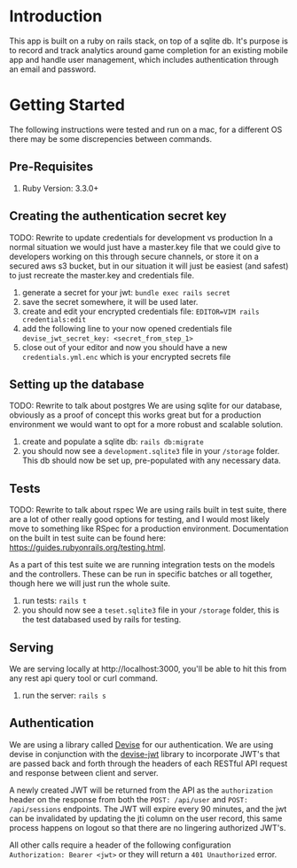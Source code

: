 # Introduction
This app is built on a ruby on rails stack, on top of a sqlite db. It's purpose is to record and track analytics around game completion for an existing mobile app and handle user management, which includes authentication through an email and password.

# Getting Started
The following instructions were tested and run on a mac, for a different OS there may be some discrepencies between commands.

## Pre-Requisites
1. Ruby Version: 3.3.0+

## Creating the authentication secret key
TODO: Rewrite to update credentials for development vs production
In a normal situation we would just have a master.key file that we could give to developers working on this through secure channels, or store it on a secured aws s3 bucket, but in our situation it will just be easiest (and safest) to just recreate the master.key and credentials file.

1. generate a secret for your jwt: `bundle exec rails secret`
2. save the secret somewhere, it will be used later.
3. create and edit your encrypted credentials file: `EDITOR=VIM rails credentials:edit`
4. add the following line to your now opened credentials file `devise_jwt_secret_key: <secret_from_step_1>`
5. close out of your editor and now you should have a new `credentials.yml.enc` which is your encrypted secrets file

## Setting up the database
TODO: Rewrite to talk about postgres
We are using sqlite for our database, obviously as a proof of concept this works great but for a production environment we would want to opt for a more robust and scalable solution.

1. create and populate a sqlite db: `rails db:migrate`
2. you should now see a `development.sqlite3` file in your `/storage` folder. This db should now be set up, pre-populated with any necessary data.

## Tests
TODO: Rewrite to talk about rspec
We are using rails built in test suite, there are a lot of other really good options for testing, and I would most likely move to something like RSpec for a production environment. Documentation on the built in test suite can be found here: https://guides.rubyonrails.org/testing.html.

As a part of this test suite we are running integration tests on the models and the controllers. These can be run in specific batches or all together, though here we will just run the whole suite.

1. run tests: `rails t`
2. you should now see a `teset.sqlite3` file in your `/storage` folder, this is the test databased used by rails for testing.

## Serving
We are serving locally at http://localhost:3000, you'll be able to hit this from any rest api query tool or curl command.

1. run the server: `rails s`

## Authentication
We are using a library called [Devise](https://github.com/heartcombo/devise) for our authentication. We are using devise in conjunction with the [devise-jwt](https://github.com/waiting-for-dev/devise-jwt) library to incorporate JWT's that are passed back and forth through the headers of each RESTful API request and response between client and server.

A newly created JWT will be returned from the API as the `authorization` header on the response from both the `POST: /api/user` and `POST: /api/sessions` endpoints. The JWT will expire every 90 minutes, and the jwt can be invalidated by updating the jti column on the user record, this same process happens on logout so that there are no lingering authorized JWT's.

All other calls require a header of the following configuration `Authorization: Bearer <jwt>` or they will return a `401 Unauthorized` error.




